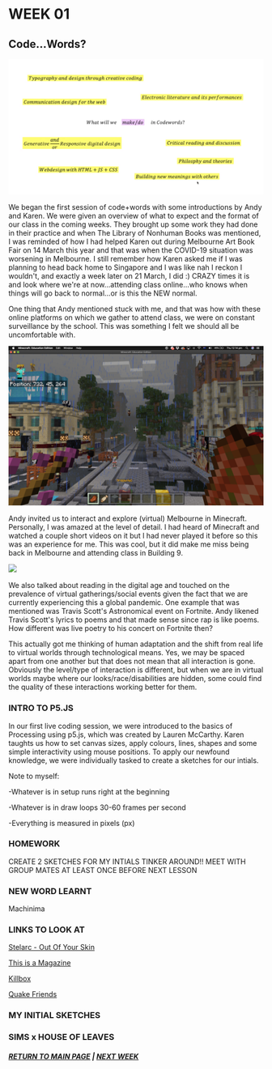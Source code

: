 # WEEK 01
## Code...Words?
<img src="intro.png">

We began the first session of code+words with some introductions by Andy and Karen. We were given an overview of what to expect and the format of our class in the coming weeks. They brought up some work they had done in their practice and when The Library of Nonhuman Books was mentioned, I was reminded of how I had helped Karen out during Melbourne Art Book Fair on 14 March this year and that was when the COVID-19 situation was worsening in Melbourne. I still remember how Karen asked me if I was planning to head back home to Singapore and I was like nah I reckon I wouldn't, and exactly a week later on 21 March, I did :) CRAZY times it is and look where we're at now...attending class online...who knows when things will go back to normal...or is this the NEW normal. 

One thing that Andy mentioned stuck with me, and that was how with these online platforms on which we gather to attend class, we were on constant surveillance by the school. This was something I felt we should all be uncomfortable with. 

<img src="minecraft.png">

Andy invited us to interact and explore (virtual) Melbourne in Minecraft. Personally, I was amazed at the level of detail. I had heard of Minecraft and watched a couple short videos on it but I had never played it before so this was an experience for me. This was cool, but it did make me miss being back in Melbourne and attending class in Building 9. 

<img src="travis scott.png">

We also talked about reading in the digital age and touched on the prevalence of virtual gatherings/social events given the fact that we are currently experiencing this a global pandemic. One example that was mentioned was Travis Scott's Astronomical event on Fortnite. Andy likened Travis Scott's lyrics to poems and that made sense since rap is like poems. How different was live poetry to his concert on Fortnite then? 


This actually got me thinking of human adaptation and the shift from real life to virtual worlds through technological means. Yes, we may be spaced apart from one another but that does not mean that all interaction is gone. Obviously the level/type of interaction is different, but when we are in virtual worlds maybe where our looks/race/disabilities are hidden, some could find the quality of these interactions working better for them. 


### INTRO TO P5.JS 

In our first live coding session, we were introduced to the basics of Processing using p5.js, which was created by Lauren McCarthy. Karen taughts us how to set canvas sizes, apply colours, lines, shapes and some simple interactivity using mouse positions. To apply our newfound knowledge, we were individually tasked to create a sketches for our intials. 

Note to myself:

-Whatever is in setup runs right at the beginning 

-Whatever is in draw loops 30-60 frames per second

-Everything is measured in pixels (px)

### HOMEWORK
CREATE 2 SKETCHES FOR MY INTIALS 
TINKER AROUND!! 
MEET WITH GROUP MATES AT LEAST ONCE BEFORE NEXT LESSON

### NEW WORD LEARNT
Machinima

### LINKS TO LOOK AT
[Stelarc - Out Of Your Skin](https://www.youtube.com/watch?v=RSsmjcl-BjA)

[This is a Magazine](http://www.thisisamagazine.com/)

[Killbox](http://delappe.net/play/killbox/)

[Quake Friends](http://www.delappe.net/game-art/quakefriends/)

### MY INITIAL SKETCHES


### SIMS x HOUSE OF LEAVES


##### [RETURN TO MAIN PAGE](https://samanthangsy.github.io/codewords/)  |  [NEXT WEEK](https://samanthangsy.github.io/codewords/Weekly%20Diary/02/)
